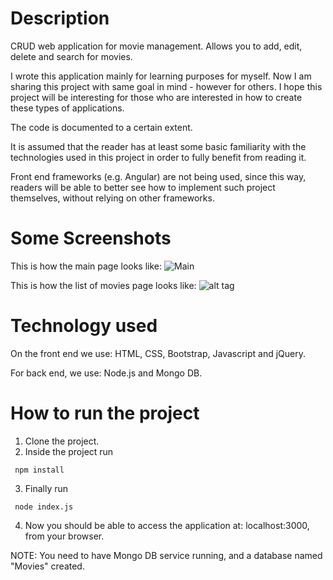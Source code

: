 # Description

CRUD web application for movie management. Allows you to add, edit, delete and search for movies.

I wrote this application mainly for learning purposes for myself. Now I am sharing this project
with same goal in mind - however for others. I hope this project will be interesting for those
who are interested in how to create these types of applications.

The code is documented to a certain extent.

It is assumed that the reader has at least some basic familiarity with the technologies used in this project in order to fully benefit from reading it.

Front end frameworks (e.g. Angular) are not being used, since this way, readers will be able to better see how to implement such project themselves, without relying on other frameworks.

# Some Screenshots

This is how the main page looks like:
![Main](https://github.com/giorgim/MovieManagementApp/blob/master/img/main.png)

This is how the list of movies page looks like:
![alt tag](https://github.com/giorgim/MovieManagementApp/blob/master/img/list.png)


# Technology used

On the front end we use: HTML, CSS, Bootstrap, Javascript and jQuery.

For back end, we use: Node.js and Mongo DB.

# How to run the project

1. Clone the project.
2. Inside the project run

  ` npm install` 

3. Finally run

  ` node index.js` 

4. Now you should be able to access the application at: localhost:3000, from your browser.

NOTE: You need to have Mongo DB service running, and a database named "Movies" created.
